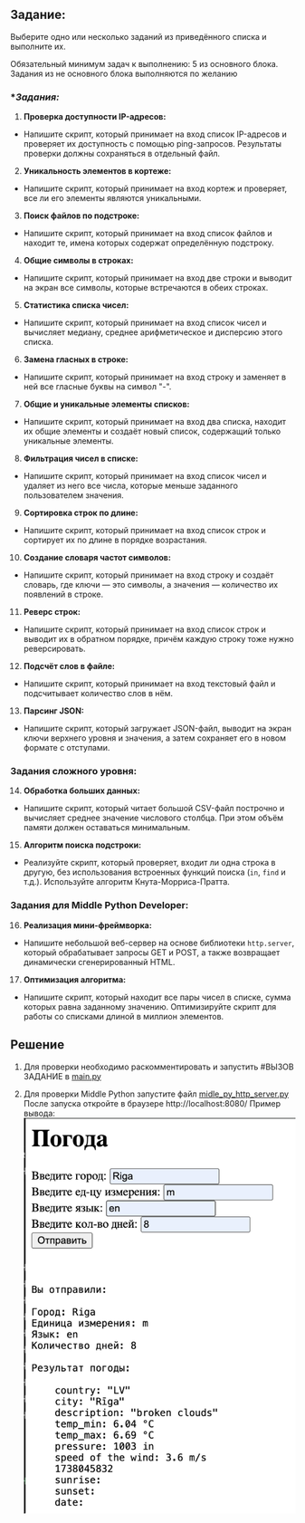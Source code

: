 ## Задание:

Выберите одно или несколько заданий из приведённого списка и выполните их.

Обязательный минимум задач к выполнению: 5 из основного блока. Задания из не основного блока выполняются по желанию

### **Задания:*
1. **Проверка доступности IP-адресов:**
- Напишите скрипт, который принимает на вход список IP-адресов и проверяет их доступность с помощью ping-запросов. Результаты проверки должны сохраняться в отдельный файл.

2. **Уникальность элементов в кортеже:**
- Напишите скрипт, который принимает на вход кортеж и проверяет, все ли его элементы являются уникальными.

3. **Поиск файлов по подстроке:**
- Напишите скрипт, который принимает на вход список файлов и находит те, имена которых содержат определённую подстроку.

4. **Общие символы в строках:**
- Напишите скрипт, который принимает на вход две строки и выводит на экран все символы, которые встречаются в обеих строках.

5. **Статистика списка чисел:**
- Напишите скрипт, который принимает на вход список чисел и вычисляет медиану, среднее арифметическое и дисперсию этого списка.

6. **Замена гласных в строке:**
- Напишите скрипт, который принимает на вход строку и заменяет в ней все гласные буквы на символ "-".

7. **Общие и уникальные элементы списков:**
- Напишите скрипт, который принимает на вход два списка, находит их общие элементы и создаёт новый список, содержащий только уникальные элементы.

8. **Фильтрация чисел в списке:**
- Напишите скрипт, который принимает на вход список чисел и удаляет из него все числа, которые меньше заданного пользователем значения.

9. **Сортировка строк по длине:**
- Напишите скрипт, который принимает на вход список строк и сортирует их по длине в порядке возрастания.

10. **Создание словаря частот символов:**
- Напишите скрипт, который принимает на вход строку и создаёт словарь, где ключи — это символы, а значения — количество их появлений в строке.

11. **Реверс строк:**
- Напишите скрипт, который принимает на вход список строк и выводит их в обратном порядке, причём каждую строку тоже нужно реверсировать.

12. **Подсчёт слов в файле:**
- Напишите скрипт, который принимает на вход текстовый файл и подсчитывает количество слов в нём.

13. **Парсинг JSON:**
- Напишите скрипт, который загружает JSON-файл, выводит на экран ключи верхнего уровня и значения, а затем сохраняет его в новом формате с отступами.

### **Задания сложного уровня:**

14. **Обработка больших данных:**
- Напишите скрипт, который читает большой CSV-файл построчно и вычисляет среднее значение числового столбца. При этом объём памяти должен оставаться минимальным.
15. **Алгоритм поиска подстроки:**
- Реализуйте скрипт, который проверяет, входит ли одна строка в другую, без использования встроенных функций поиска (`in`, `find` и т.д.). Используйте алгоритм Кнута-Морриса-Пратта.

### **Задания для Middle Python Developer:**
16. **Реализация мини-фреймворка:**
- Напишите небольшой веб-сервер на основе библиотеки `http.server`, который обрабатывает запросы GET и POST, а также возвращает динамически сгенерированный HTML.

17. **Оптимизация алгоритма:**
- Напишите скрипт, который находит все пары чисел в списке, сумма которых равна заданному значению. Оптимизируйте скрипт для работы со списками длиной в миллион элементов.


## Решение
1) Для проверки необходимо раскомментировать и запустить #ВЫЗОВ ЗАДАНИЕ в [main.py](main.py)

2) Для проверки  Middle Python запустите файл [midle_py_http_server.py](/Homework_Lesson24_Python_2/http_server/midle_py_http_server.py)
После запуска откройте в браузере http://localhost:8080/
Пример вывода:
![alt text](template/image/image.png)